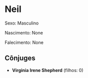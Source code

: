 # Neil

Sexo: Masculino

Nascimento: None

Falecimento: None

## Cônjuges
- **Virginia Irene Shepherd** (filhos: 0)

